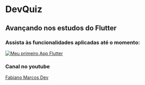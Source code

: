 #  DevQuiz

## Avançando nos estudos do Flutter

### Assista às funcionalidades aplicadas até o momento:

[![Meu primeiro App Flutter](http://img.youtube.com/vi/oANcNHwZg_c/0.jpg)](http://www.youtube.com/watch?v=oANcNHwZg_c "Meu primeiro App Flutter")

### Canal no youtube
[Fabiano Marcos Dev](https://www.youtube.com/channel/UCPgvrtFWP8phTMkJEROqRpA)
